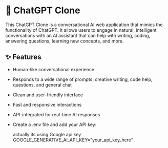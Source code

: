 # 💬 ChatGPT Clone

This ChatGPT Clone is a conversational AI web application that mimics the functionality of ChatGPT. It allows users to engage in natural, intelligent conversations with an AI assistant that can help with writing, coding, answering questions, learning new concepts, and more.

## ✨ Features

- Human-like conversational experience  
- Responds to a wide range of prompts: creative writing, code help, questions, and general chat  
- Clean and user-friendly interface  
- Fast and responsive interactions  
- API-integrated for real-time AI responses

- Create a .env file and add your API key:

  actually its using Google api key
  GOOGLE_GENERATIVE_AI_API_KEY="your_api_key_here"
